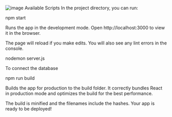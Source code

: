 ![image](https://user-images.githubusercontent.com/80031347/218816120-9047b96f-db20-4a0f-a5af-dfbca1886cd7.png)
Available Scripts
In the project directory, you can run:

npm start

Runs the app in the development mode.
Open http://localhost:3000 to view it in the browser.

The page will reload if you make edits.
You will also see any lint errors in the console.

nodemon server.js

To connect the database

npm run build

Builds the app for production to the build folder.
It correctly bundles React in production mode and optimizes the build for the best performance.

The build is minified and the filenames include the hashes.
Your app is ready to be deployed!
